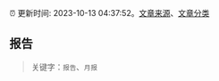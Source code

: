 :alarm_clock: 更新时间: 2023-10-13 04:37:52。[文章来源](/README.md)、[文章分类](/TAGS.md)

## 报告


> 关键字：`报告`、`月报`



